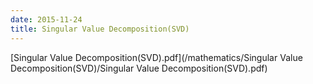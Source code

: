 ```yaml
---
date: 2015-11-24
title: Singular Value Decomposition(SVD)
---
```


[Singular Value Decomposition(SVD).pdf](/mathematics/Singular Value Decomposition(SVD)/Singular Value Decomposition(SVD).pdf)